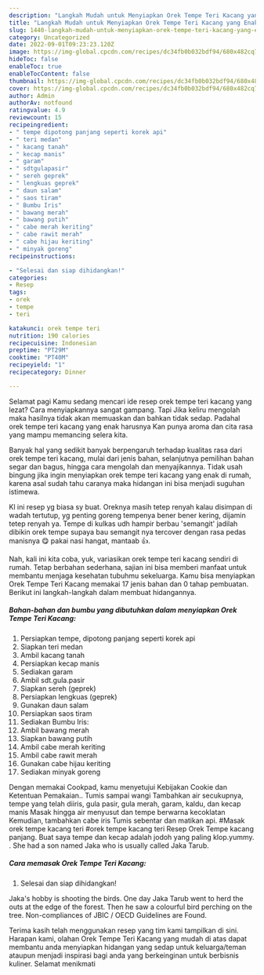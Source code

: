 ```yaml
---
description: "Langkah Mudah untuk Menyiapkan Orek Tempe Teri Kacang yang Enak Banget"
title: "Langkah Mudah untuk Menyiapkan Orek Tempe Teri Kacang yang Enak Banget"
slug: 1440-langkah-mudah-untuk-menyiapkan-orek-tempe-teri-kacang-yang-enak-banget
category: Uncategorized
date: 2022-09-01T09:23:23.120Z
image: https://img-global.cpcdn.com/recipes/dc34fb0b032bdf94/680x482cq70/orek-tempe-teri-kacang-foto-resep-utama.jpg
hideToc: false
enableToc: true
enableTocContent: false
thumbnail: https://img-global.cpcdn.com/recipes/dc34fb0b032bdf94/680x482cq70/orek-tempe-teri-kacang-foto-resep-utama.jpg
cover: https://img-global.cpcdn.com/recipes/dc34fb0b032bdf94/680x482cq70/orek-tempe-teri-kacang-foto-resep-utama.jpg
author: Admin
authorAv: notfound
ratingvalue: 4.9
reviewcount: 15
recipeingredient:
- " tempe dipotong panjang seperti korek api"
- " teri medan"
- " kacang tanah"
- " kecap manis"
- " garam"
- " sdtgulapasir"
- " sereh geprek"
- " lengkuas geprek"
- " daun salam"
- " saos tiram"
- " Bumbu Iris"
- " bawang merah"
- " bawang putih"
- " cabe merah keriting"
- " cabe rawit merah"
- " cabe hijau keriting"
- " minyak goreng"
recipeinstructions:

- "Selesai dan siap dihidangkan!"
categories:
- Resep
tags:
- orek
- tempe
- teri

katakunci: orek tempe teri 
nutrition: 190 calories
recipecuisine: Indonesian
preptime: "PT29M"
cooktime: "PT40M"
recipeyield: "1"
recipecategory: Dinner

---
```



Selamat pagi Kamu sedang mencari ide resep orek tempe teri kacang yang lezat? Cara menyiapkannya sangat gampang. Tapi Jika keliru mengolah maka hasilnya tidak akan memuaskan dan bahkan tidak sedap. Padahal orek tempe teri kacang yang enak harusnya Kan punya aroma dan cita rasa yang mampu memancing selera kita.


Banyak hal yang sedikit banyak berpengaruh terhadap kualitas rasa dari orek tempe teri kacang, mulai dari jenis bahan, selanjutnya pemilihan bahan segar dan bagus, hingga cara mengolah dan menyajikannya. Tidak usah bingung jika ingin menyiapkan orek tempe teri kacang yang enak di rumah, karena asal sudah tahu caranya maka hidangan ini bisa menjadi suguhan istimewa.

Kl ini resep yg biasa sy buat. Oreknya masih tetep renyah kalau disimpan di wadah tertutup, yg penting goreng tempenya bener bener kering, dijamin tetep renyah ya. Tempe di kulkas udh hampir berbau &#39;semangit&#39; jadilah dibikin orek tempe supaya bau semangit nya tercover dengan rasa pedas manisnya 😋 pakai nasi hangat, mantaab 👍.


Nah, kali ini kita coba, yuk, variasikan orek tempe teri kacang sendiri di rumah. Tetap berbahan sederhana, sajian ini bisa memberi manfaat untuk membantu menjaga kesehatan tubuhmu sekeluarga. Kamu bisa menyiapkan Orek Tempe Teri Kacang memakai 17 jenis bahan dan 0 tahap pembuatan. Berikut ini langkah-langkah dalam membuat hidangannya.

<!--inarticleads1-->

##### Bahan-bahan dan bumbu yang dibutuhkan dalam menyiapkan Orek Tempe Teri Kacang:

1. Persiapkan  tempe, dipotong panjang seperti korek api
1. Siapkan  teri medan
1. Ambil  kacang tanah
1. Persiapkan  kecap manis
1. Sediakan  garam
1. Ambil  sdt.gula.pasir
1. Siapkan  sereh (geprek)
1. Persiapkan  lengkuas (geprek)
1. Gunakan  daun salam
1. Persiapkan  saos tiram
1. Sediakan  Bumbu Iris:
1. Ambil  bawang merah
1. Siapkan  bawang putih
1. Ambil  cabe merah keriting
1. Ambil  cabe rawit merah
1. Gunakan  cabe hijau keriting
1. Sediakan  minyak goreng


Dengan memakai Cookpad, kamu menyetujui Kebijakan Cookie dan Ketentuan Pemakaian.. Tumis sampai wangi Tambahkan air secukupnya, tempe yang telah diiris, gula pasir, gula merah, garam, kaldu, dan kecap manis Masak hingga air menyusut dan tempe berwarna kecoklatan Kemudian, tambahkan cabe iris Tumis sebentar dan matikan api. #Masak orek tempe kacang teri #orek tempe kacang teri Resep Orek Tempe kacang panjang. Buat saya tempe dan kecap adalah jodoh yang paling klop.yummy. . She had a son named Jaka who is usually called Jaka Tarub. 

<!--inarticleads2-->

##### Cara memasak Orek Tempe Teri Kacang:


1. Selesai dan siap dihidangkan!

Jaka&#39;s hobby is shooting the birds. One day Jaka Tarub went to herd the outs at the edge of the forest. Then he saw a colourful bird perching on the tree. Non-compliances of JBIC / OECD Guidelines are Found. 

Terima kasih telah menggunakan resep yang tim kami tampilkan di sini. Harapan kami, olahan Orek Tempe Teri Kacang yang mudah di atas dapat membantu anda menyiapkan hidangan yang sedap untuk keluarga/teman ataupun menjadi inspirasi bagi anda yang berkeinginan untuk berbisnis kuliner. Selamat menikmati
